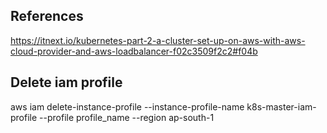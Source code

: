 ## References

https://itnext.io/kubernetes-part-2-a-cluster-set-up-on-aws-with-aws-cloud-provider-and-aws-loadbalancer-f02c3509f2c2#f04b

## Delete iam profile
 aws iam delete-instance-profile --instance-profile-name k8s-master-iam-profile --profile profile_name --region ap-south-1
